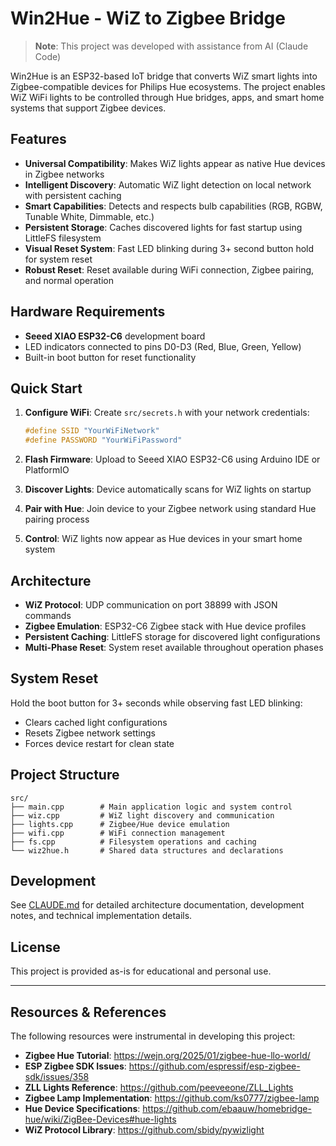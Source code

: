 # Win2Hue - WiZ to Zigbee Bridge

> **Note**: This project was developed with assistance from AI (Claude Code)

Win2Hue is an ESP32-based IoT bridge that converts WiZ smart lights into Zigbee-compatible devices for Philips Hue ecosystems. The project enables WiZ WiFi lights to be controlled through Hue bridges, apps, and smart home systems that support Zigbee devices.

## Features

- **Universal Compatibility**: Makes WiZ lights appear as native Hue devices in Zigbee networks
- **Intelligent Discovery**: Automatic WiZ light detection on local network with persistent caching
- **Smart Capabilities**: Detects and respects bulb capabilities (RGB, RGBW, Tunable White, Dimmable, etc.)
- **Persistent Storage**: Caches discovered lights for fast startup using LittleFS filesystem
- **Visual Reset System**: Fast LED blinking during 3+ second button hold for system reset
- **Robust Reset**: Reset available during WiFi connection, Zigbee pairing, and normal operation

## Hardware Requirements

- **Seeed XIAO ESP32-C6** development board
- LED indicators connected to pins D0-D3 (Red, Blue, Green, Yellow)
- Built-in boot button for reset functionality

## Quick Start

1. **Configure WiFi**: Create `src/secrets.h` with your network credentials:
   ```cpp
   #define SSID "YourWiFiNetwork"
   #define PASSWORD "YourWiFiPassword"
   ```

2. **Flash Firmware**: Upload to Seeed XIAO ESP32-C6 using Arduino IDE or PlatformIO

3. **Discover Lights**: Device automatically scans for WiZ lights on startup

4. **Pair with Hue**: Join device to your Zigbee network using standard Hue pairing process

5. **Control**: WiZ lights now appear as Hue devices in your smart home system

## Architecture

- **WiZ Protocol**: UDP communication on port 38899 with JSON commands
- **Zigbee Emulation**: ESP32-C6 Zigbee stack with Hue device profiles
- **Persistent Caching**: LittleFS storage for discovered light configurations
- **Multi-Phase Reset**: System reset available throughout operation phases

## System Reset

Hold the boot button for 3+ seconds while observing fast LED blinking:
- Clears cached light configurations
- Resets Zigbee network settings
- Forces device restart for clean state

## Project Structure

```
src/
├── main.cpp        # Main application logic and system control
├── wiz.cpp         # WiZ light discovery and communication
├── lights.cpp      # Zigbee/Hue device emulation
├── wifi.cpp        # WiFi connection management
├── fs.cpp          # Filesystem operations and caching
└── wiz2hue.h       # Shared data structures and declarations
```

## Development

See [CLAUDE.md](CLAUDE.md) for detailed architecture documentation, development notes, and technical implementation details.

## License

This project is provided as-is for educational and personal use.

---

## Resources & References

The following resources were instrumental in developing this project:

- **Zigbee Hue Tutorial**: https://wejn.org/2025/01/zigbee-hue-llo-world/
- **ESP Zigbee SDK Issues**: https://github.com/espressif/esp-zigbee-sdk/issues/358
- **ZLL Lights Reference**: https://github.com/peeveeone/ZLL_Lights
- **Zigbee Lamp Implementation**: https://github.com/ks0777/zigbee-lamp
- **Hue Device Specifications**: https://github.com/ebaauw/homebridge-hue/wiki/ZigBee-Devices#hue-lights
- **WiZ Protocol Library**: https://github.com/sbidy/pywizlight
